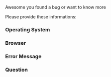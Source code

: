 Awesome you found a bug or want to know more  

Please provide these informations:  

### Operating System  

### Browser  

### Error Message  

### Question  